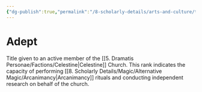 ```yaml
---
{"dg-publish":true,"permalink":"/8-scholarly-details/arts-and-culture/titles/adept/","noteIcon":""}
---
```


# Adept

Title given to an active member of the [[5. Dramatis Personae/Factions/Celestine\|Celestine]] Church. This rank indicates the capacity of performing [[8. Scholarly Details/Magic/Alternative Magic/Arcanimancy\|Arcanimancy]] rituals and conducting independent research on behalf of the church. 